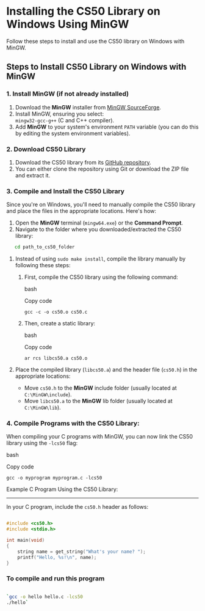 # Installing the CS50 Library on Windows Using MinGW

Follow these steps to install and use the CS50 library on Windows with MinGW.

## Steps to Install CS50 Library on Windows with MinGW

### 1. Install MinGW (if not already installed)

1. Download the **MinGW** installer from [MinGW SourceForge](https://sourceforge.net/projects/mingw/).
2. Install MinGW, ensuring you select: <br>`mingw32-gcc-g++` (C and C++ compiler).
3. Add **MinGW** to your system's environment `PATH` variable (you can do this by editing the system environment variables).

### 2. Download CS50 Library

1. Download the CS50 library from its [GitHub repository](https://github.com/cs50/libcs50).
2. You can either clone the repository using Git or download the ZIP file and extract it.

### 3. Compile and Install the CS50 Library

Since you're on Windows, you'll need to manually compile the CS50 library and place the files in the appropriate locations. Here's how:

1. Open the **MinGW** terminal (`mingw64.exe`) or the **Command Prompt**.
2. Navigate to the folder where you downloaded/extracted the CS50 library:

```bash
   cd path_to_cs50_folder
```

1. Instead of using `sudo make install`, compile the library manually by following these steps:

    1. First, compile the CS50 library using the following command:

        bash

        Copy code

        `gcc -c -o cs50.o cs50.c`

    2. Then, create a static library:

        bash

        Copy code

        `ar rcs libcs50.a cs50.o`

2. Place the compiled library (`libcs50.a`) and the header file (`cs50.h`) in the appropriate locations:

    - Move `cs50.h` to the **MinGW** include folder (usually located at `C:\MinGW\include`).
    - Move `libcs50.a` to the **MinGW** lib folder (usually located at `C:\MinGW\lib`).

### 4\. Compile Programs with the CS50 Library:

When compiling your C programs with MinGW, you can now link the CS50 library using the `-lcs50` flag:

bash

Copy code

`gcc -o myprogram myprogram.c -lcs50`

Example C Program Using the CS50 Library:

-----------------------------------------

In your C program, include the `cs50.h` header as follows:

```c

#include <cs50.h>
#include <stdio.h>

int main(void)
{
    string name = get_string("What's your name? ");
    printf("Hello, %s!\n", name);
}
```

### To compile and run this program

```bash

`gcc -o hello hello.c -lcs50
./hello`

```